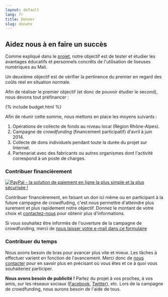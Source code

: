 ```yaml
---
layout: default
lang: fr
title: Donner
slug: donate
---
```


## Aidez nous à en faire un succès

Comme expliqué dans le [projet](/projet), notre objectif est de tester et étudier les avantages éducatifs et personnels concrêts de l'utilisation de liseuses numériques au Mali.

Un deuxième objectif est de vérifier la pertinence du premier en regard des coûts réel en situation normale.

Afin de réaliser le premier objectif (et donc de pouvoir étudier le second), nous devons tout préfinancer :

{% include budget.html %}

Afin de réunir cette somme, nous mettons en place les moyens suivants :

1. Opérations de collecte de fonds au niveau local (Région Rhône-Alpes).
1. Campagne de _crowdfunding_ (financement participatif) d'avril à juin 2014.
1. Collecte de dons individuels pendant toute la durée du projet sur Internet.
1. Partenariat avec des fabricants ou autres organismes dont l'activité correspond à un poste de charges.

### Contribuer financièrement

<a class="donatebtn" href="https://www.paypal.com/cgi-bin/webscr?cmd=_donations&business=human%2eesdes%40gmail%2ecom&lc=FR&item_name=Human%27ESDES&no_note=0&currency_code=EUR&bn=PP%2dDonationsBF%3abtn_donate_SM%2egif%3aNonHostedGuest"><img src="https://www.paypalobjects.com/fr_FR/FR/i/btn/btn_donateCC_LG.gif" border="0" name="submit" alt="PayPal - la solution de paiement en ligne la plus simple et la plus sécurisée !" /></a>

Contribuer financièrement, en faisant un don ici même ou en participant à la future campagne de crowdfuding, c'est nous permettre d'atteindre plus surement et plus rapidement notre objectif. Donnez le montant de votre choix et [contactez-nous](/contact/) pour obtenir plus d'informations.

Si vous souhaitez être informés de l'ouverture de la campagne de crowdfunding, merci de [nous laisser votre e-mail dans ce formulaire](https://docs.google.com/forms/d/1IyMNl48iBQ9YowF4UGZ9ky4oanqFCCaqKF9QMSt7I9o/viewform)

### Contribuer du temps

Nous avons besoin de bras pour avancer plus vite et mieux. Les tâches à effectuer varient en fonction de l'avancement. Merci donc de [nous contacter](/contact/) pour en savoir plus en précisant où vous êtes et ce à quoi vous souhaiteriez participer.

__Nous avons besoin de publicité !__ Parlez du projet à vos proches, à vos amis, sur les réseaux sociaux ([Facebook](https://facebook.com/Malebooks), [Twitter](https://twitter.com/eBooksML)), etc. Lors de la campagne de crowdfunding, nous aurons besoin de l'aide de tous.

